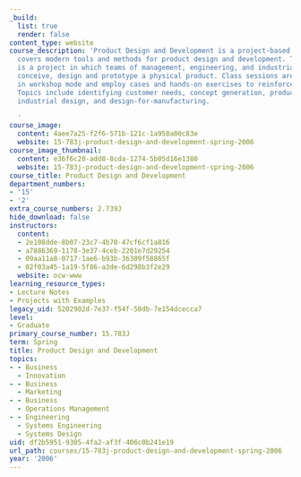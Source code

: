 ```yaml
---
_build:
  list: true
  render: false
content_type: website
course_description: 'Product Design and Development is a project-based course that
  covers modern tools and methods for product design and development. The cornerstone
  is a project in which teams of management, engineering, and industrial design students
  conceive, design and prototype a physical product. Class sessions are conducted
  in workshop mode and employ cases and hands-on exercises to reinforce the key ideas.
  Topics include identifying customer needs, concept generation, product architecture,
  industrial design, and design-for-manufacturing.

  '
course_image:
  content: 4aee7a25-f2f6-571b-121c-1a958a00c83e
  website: 15-783j-product-design-and-development-spring-2006
course_image_thumbnail:
  content: e36f6c20-add8-8cda-1274-5b05d16e1380
  website: 15-783j-product-design-and-development-spring-2006
course_title: Product Design and Development
department_numbers:
- '15'
- '2'
extra_course_numbers: 2.739J
hide_download: false
instructors:
  content:
  - 2e108dde-8b07-23c7-4b70-47cf6cf1a816
  - a7886369-1178-3e37-4ceb-2201e7d29254
  - 09aa11a8-0717-1ae6-b93b-36309f58865f
  - 02f03a45-1a19-5f86-a3de-6d298b3f2e29
  website: ocw-www
learning_resource_types:
- Lecture Notes
- Projects with Examples
legacy_uid: 5202902d-7e37-f54f-58db-7e154dcecca7
level:
- Graduate
primary_course_number: 15.783J
term: Spring
title: Product Design and Development
topics:
- - Business
  - Innovation
- - Business
  - Marketing
- - Business
  - Operations Management
- - Engineering
  - Systems Engineering
  - Systems Design
uid: df2b5951-9305-4fa2-af3f-406c0b241e19
url_path: courses/15-783j-product-design-and-development-spring-2006
year: '2006'
---
```

